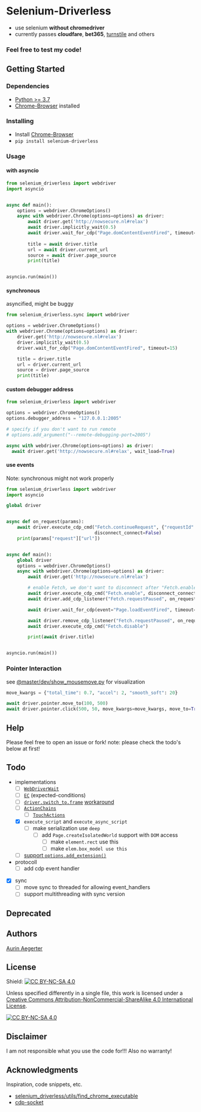 # Selenium-Driverless

* use selenium __without chromedriver__
* currently passes __cloudfare__, __bet365__, [turnstile](https://github.com/kaliiiiiiiiii/Selenium-Driverless/tree/master/dev#bypass-turnstile) and others

### Feel free to test my code!

## Getting Started

### Dependencies

* [Python >= 3.7](https://www.python.org/downloads/)
* [Chrome-Browser](https://www.google.de/chrome/) installed

### Installing

* Install [Chrome-Browser](https://www.google.de/chrome/)
* ```pip install selenium-driverless```


### Usage

#### with asyncio
```python
from selenium_driverless import webdriver
import asyncio


async def main():
    options = webdriver.ChromeOptions()
    async with webdriver.Chrome(options=options) as driver:
        await driver.get('http://nowsecure.nl#relax')
        await driver.implicitly_wait(0.5)
        await driver.wait_for_cdp("Page.domContentEventFired", timeout=15)
        
        title = await driver.title
        url = await driver.current_url
        source = await driver.page_source
        print(title)


asyncio.run(main())
```

#### synchronous
asyncified, might be buggy

```python
from selenium_driverless.sync import webdriver

options = webdriver.ChromeOptions()
with webdriver.Chrome(options=options) as driver:
    driver.get('http://nowsecure.nl#relax')
    driver.implicitly_wait(0.5)
    driver.wait_for_cdp("Page.domContentEventFired", timeout=15)

    title = driver.title
    url = driver.current_url
    source = driver.page_source
    print(title)
```

#### custom debugger address
```python
from selenium_driverless import webdriver

options = webdriver.ChromeOptions()
options.debugger_address = "127.0.0.1:2005"

# specify if you don't want to run remote
# options.add_argument("--remote-debugging-port=2005")

async with webdriver.Chrome(options=options) as driver:
  await driver.get('http://nowsecure.nl#relax', wait_load=True)
```

#### use events
Note: synchronous might not work properly
```python
from selenium_driverless import webdriver
import asyncio

global driver


async def on_request(params):
    await driver.execute_cdp_cmd("Fetch.continueRequest", {"requestId": params['requestId']},
                                 disconnect_connect=False)
    print(params["request"]["url"])


async def main():
    global driver
    options = webdriver.ChromeOptions()
    async with webdriver.Chrome(options=options) as driver:
        await driver.get('http://nowsecure.nl#relax')

        # enable Fetch, we don't want to disconnect after "Fetch.enable"
        await driver.execute_cdp_cmd("Fetch.enable", disconnect_connect=False)
        await driver.add_cdp_listener("Fetch.requestPaused", on_request)

        await driver.wait_for_cdp(event="Page.loadEventFired", timeout=5)

        await driver.remove_cdp_listener("Fetch.requestPaused", on_request)
        await driver.execute_cdp_cmd("Fetch.disable")

        print(await driver.title)


asyncio.run(main())
```

### Pointer Interaction
see [@master/dev/show_mousemove.py](https://github.com/kaliiiiiiiiii/Selenium-Driverless/blob/master/dev/show_mousemove.py) for visualization
```python
move_kwargs = {"total_time": 0.7, "accel": 2, "smooth_soft": 20}

await driver.pointer.move_to(100, 500)
await driver.pointer.click(500, 50, move_kwargs=move_kwargs, move_to=True)
```

## Help

Please feel free to open an issue or fork!
note: please check the todo's below at first!

## Todo
- implementations
  - [ ] [`WebDriverWait`](https://github.com/kaliiiiiiiiii/Selenium-Driverless/issues/7)
  - [ ] [`EC`](https://github.com/kaliiiiiiiiii/Selenium-Driverless/issues/7) (expected-conditions)
  - [ ] [`driver.switch_to.frame`](https://github.com/kaliiiiiiiiii/Selenium-Driverless/issues/7) [workaround](https://github.com/kaliiiiiiiiii/Selenium-Driverless/issues/9#issuecomment-1663436234)
  - [ ] [`ActionChains`](https://github.com/kaliiiiiiiiii/Selenium-Driverless/issues/5)
      - [ ] [`TouchActions`](https://github.com/kaliiiiiiiiii/Selenium-Driverless/issues/5)
  - [x] `execute_script` and `execute_async_script`
    - [ ] make serialization use `deep`
      - [ ] add `Page.createIsolatedWorld` support with `DOM` access
        - [ ] make `element.rect` use this
        - [ ] make `elem.box_model use this`
  - [ ] [support `options.add_extension()`](https://github.com/kaliiiiiiiiii/Selenium-Driverless/issues/37)
- protocoll
  - [ ] add cdp event handler
- [x] sync
  - [ ] move sync to threaded for allowing event_handlers
  - [ ] support multithreading with sync version

## Deprecated




## Authors

[Aurin Aegerter](mailto:aurinliun@gmx.ch)

## License

Shield: [![CC BY-NC-SA 4.0][cc-by-nc-sa-shield]][cc-by-nc-sa]

Unless specified differently in a single file, this work is licensed under a
[Creative Commons Attribution-NonCommercial-ShareAlike 4.0 International License][cc-by-nc-sa].

[![CC BY-NC-SA 4.0][cc-by-nc-sa-image]][cc-by-nc-sa]

[cc-by-nc-sa]: http://creativecommons.org/licenses/by-nc-sa/4.0/
[cc-by-nc-sa-image]: https://licensebuttons.net/l/by-nc-sa/4.0/88x31.png
[cc-by-nc-sa-shield]: https://img.shields.io/badge/License-CC%20BY--NC--SA%204.0-lightgrey.svg

## Disclaimer

I am not responsible what you use the code for!!! Also no warranty!

## Acknowledgments

Inspiration, code snippets, etc.
* [selenium_driverless/utils/find_chrome_executable](https://github.com/ultrafunkamsterdam/undetected-chromedriver/blob/1c704a71cf4f29181a59ecf19ddff32f1b4fbfc0/undetected_chromedriver/__init__.py#L844)
* [cdp-socket](https://github.com/kaliiiiiiiiii/CDP-Socket)
